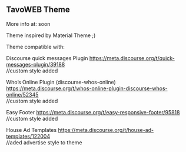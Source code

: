 ## TavoWEB Theme

More info at: soon

Theme inspired by Material Theme ;)

Theme compatible with:

Discourse quick messages Plugin https://meta.discourse.org/t/quick-messages-plugin/39188 <br />
//custom style added

Who’s Online Plugin (discourse-whos-online) https://meta.discourse.org/t/whos-online-plugin-discourse-whos-online/52345 <br />
//custom style added

Easy Footer https://meta.discourse.org/t/easy-responsive-footer/95818 <br />
//custom style added

House Ad Templates https://meta.discourse.org/t/house-ad-templates/122004 <br />
//aded advertise style to theme